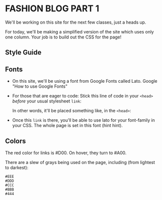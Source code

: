 FASHION BLOG PART 1
==================

We'll be working on this site for the next few classes, just a heads up.

For today, we'll be making a simplified version of the site which uses only one column. Your job is to build out the CSS for the page!


Style Guide
-----------

Fonts
-----

-	On this site, we'll be using a font from Google Fonts called Lato. Google "How to use Google Fonts"
	
-	For those that are eager to code: Stick this line of code in your `<head>` *before* your 		usual stylesheet `link`:
			
	<link href='http://fonts.googleapis.com/css?family=Lato:300,700,300italic,700italic' rel='stylesheet' type='text/css'>

	In other words, it'll be placed something like, in the `<head>`:

	<head>
		<meta charset="utf-8">
		<title>Sartre’s List</title>
		<link href='http://fonts.googleapis.com/css?family=Lato:300,700,300italic,700italic' rel='stylesheet' type='text/css'>
		<link rel="stylesheet" href="css/main.css">
	</head>
	
-	Once this `link` is there, you'll be able to use lato for your font-family in your CSS.
	The whole page is set in this font (hint hint).

Colors
------

The red color for links is #D00. On hover, they turn to #A00.

There are a slew of grays being used on the page, including (from lightest to darkest):

```
#EEE
#DDD
#CCC
#BBB
#444
```